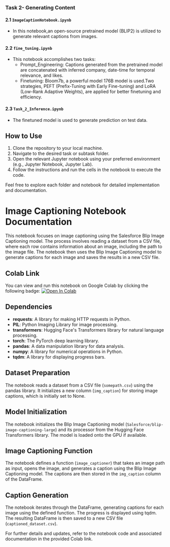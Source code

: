 

### Task 2- Generating Content

#### 2.1 `ImageCaptionNotebook.ipynb` 
- In this notebook,an open-source pretrained model (BLIP2) is utilized to generate relevant captions from images.


#### 2.2 `fine_tuning.ipynb` 
- This notebook accomplishes two tasks:
  - Prompt_Engineering: Captions generated from the pretrained model are concatenated with inferred company, date-time for temporal relevance, and likes.
  - Finetuning: Bloom7b, a powerful model 176B model is used.Two strategies, PEFT (Prefix-Tuning with Early Fine-tuning) and LoRA (Low-Rank Adaptive Weights), are applied for better finetuning and efficiency.


#### 2.3 `Task_2_Inference.ipynb` 
- The finetuned model is used to generate prediction on test data.
## How to Use

1. Clone the repository to your local machine.
2. Navigate to the desired task or subtask folder.
3. Open the relevant Jupyter notebook using your preferred environment (e.g., Jupyter Notebook, Jupyter Lab).
4. Follow the instructions and run the cells in the notebook to execute the code.

Feel free to explore each folder and notebook for detailed implementation and documentation.


# Image Captioning Notebook Documentation

This notebook focuses on image captioning using the Salesforce Blip Image Captioning model. The process involves reading a dataset from a CSV file, where each row contains information about an image, including the path to the image file. The notebook then uses the Blip Image Captioning model to generate captions for each image and saves the results in a new CSV file.

## Colab Link
You can view and run this notebook on Google Colab by clicking the following badge: [![Open In Colab](https://colab.research.google.com/assets/colab-badge.svg)](https://colab.research.google.com/github/OrionXV/InterIITAdobe/blob/main/task2/ImageCaptionNotebook.ipynb)

## Dependencies
- **requests**: A library for making HTTP requests in Python.
- **PIL**: Python Imaging Library for image processing.
- **transformers**: Hugging Face's Transformers library for natural language processing.
- **torch**: The PyTorch deep learning library.
- **pandas**: A data manipulation library for data analysis.
- **numpy**: A library for numerical operations in Python.
- **tqdm**: A library for displaying progress bars.

## Dataset Preparation
The notebook reads a dataset from a CSV file (`somepath.csv`) using the pandas library. It initializes a new column (`img_caption`) for storing image captions, which is initially set to None.

## Model Initialization
The notebook initializes the Blip Image Captioning model (`Salesforce/blip-image-captioning-large`) and its processor from the Hugging Face Transformers library. The model is loaded onto the GPU if available.

## Image Captioning Function
The notebook defines a function (`image_captioner`) that takes an image path as input, opens the image, and generates a caption using the Blip Image Captioning model. The captions are then stored in the `img_caption` column of the DataFrame.

## Caption Generation
The notebook iterates through the DataFrame, generating captions for each image using the defined function. The progress is displayed using tqdm. The resulting DataFrame is then saved to a new CSV file (`captioned_dataset.csv`).

For further details and updates, refer to the notebook code and associated documentation in the provided Colab link.
